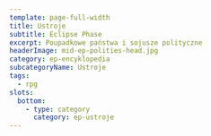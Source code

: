```yaml
---
template: page-full-width
title: Ustroje
subtitle: Eclipse Phase
excerpt: Poupadkowe państwa i sojusze polityczne
headerImage: mid-ep-polities-head.jpg
category: ep-encyklopedia
subcategoryName: Ustroje
tags:
  - rpg
slots:
  bottom:
    - type: category
      category: ep-ustroje
---
```

<block id="w-budowie" />
